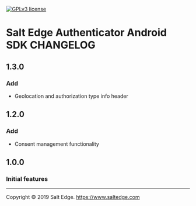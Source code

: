 [![GPLv3 license](https://img.shields.io/badge/License-GPLv3-blue.svg)](http://perso.crans.org/besson/LICENSE.html)
# Salt Edge Authenticator Android SDK CHANGELOG

## 1.3.0
### Add
* Geolocation and authorization type info header

## 1.2.0
### Add
* Consent management functionality

## 1.0.0
### Initial features
___
Copyright © 2019 Salt Edge. https://www.saltedge.com  
